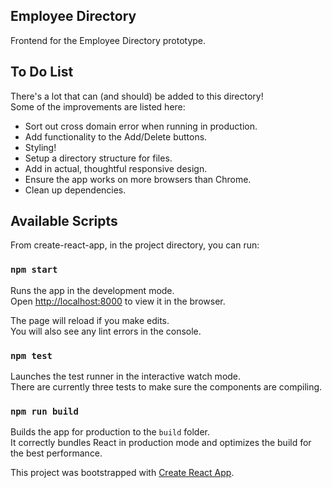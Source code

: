## Employee Directory
Frontend for the Employee Directory prototype.

## To Do List
There's a lot that can (and should) be added to this directory!<br>
Some of the improvements are listed here:
* Sort out cross domain error when running in production.
* Add functionality to the Add/Delete buttons.
* Styling!
* Setup a directory structure for files.
* Add in actual, thoughtful responsive design.
* Ensure the app works on more browsers than Chrome.
* Clean up dependencies.

## Available Scripts

From create-react-app, in the project directory, you can run:

### `npm start`

Runs the app in the development mode.<br>
Open [http://localhost:8000](http://localhost:8000) to view it in the browser.

The page will reload if you make edits.<br>
You will also see any lint errors in the console.

### `npm test`

Launches the test runner in the interactive watch mode.<br>
There are currently three tests to make sure the components are compiling.

### `npm run build`

Builds the app for production to the `build` folder.<br>
It correctly bundles React in production mode and optimizes the build for the best performance.

This project was bootstrapped with [Create React App](https://github.com/facebook/create-react-app).

